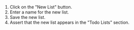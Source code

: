 1. Click on the "New List" button.
2. Enter a name for the new list.
3. Save the new list.
4. Assert that the new list appears in the "Todo Lists" section.